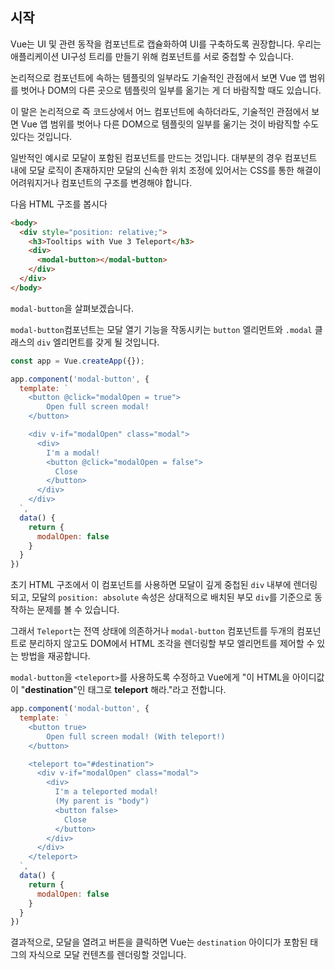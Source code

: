 ## 시작

Vue는 UI 및 관련 동작을 컴포넌트로 캡슐화하여 UI를 구축하도록 권장합니다. 우리는 애플리케이션 UI구성 트리를 만들기 위해 컴포넌트를 서로 중첩할 수 있습니다. 

논리적으로 컴포넌트에 속하는 템플릿의 일부라도 기술적인 관점에서 보면 Vue 앱 범위를 벗어나 DOM의 다른 곳으로 템플릿의 일부를 옮기는 게 더 바람직할 때도 있습니다.

이 말은 논리적으로 즉 코드상에서 어느 컴포넌트에 속하더라도, 기술적인 관점에서 보면 Vue 앱 범위를 벗어나 다른 DOM으로 템플릿의 일부를 욺기는 것이 바람직할 수도 있다는 것입니다.

일반적인 예시로 모달이 포함된 컴포넌트를 만드는 것입니다. 대부분의 경우 컴포넌트 내에 모달 로직이 존재하지만 모달의 신속한 위치 조정에 있어서는 CSS를 통한 해결이 어려워지거나 컴포넌트의 구조를 변경해야 합니다.

다음 HTML 구조를 봅시다

```html
<body>
  <div style="position: relative;">
    <h3>Tooltips with Vue 3 Teleport</h3>
    <div>
      <modal-button></modal-button>
    </div>
  </div>
</body>
```

`modal-button`을 살펴보겠습니다.

`modal-button`컴포넌트는 모달 열기 기능을 작동시키는 `button` 엘리먼트와 `.modal` 클래스의 `div` 엘리먼트를 갖게 될 것입니다.

```js
const app = Vue.createApp({});

app.component('modal-button', {
  template: `
    <button @click="modalOpen = true">
        Open full screen modal!
    </button>

    <div v-if="modalOpen" class="modal">
      <div>
        I'm a modal!
        <button @click="modalOpen = false">
          Close
        </button>
      </div>
    </div>
  `,
  data() {
    return {
      modalOpen: false
    }
  }
})
```

초기 HTML 구조에서 이 컴포넌트를 사용하면 모달이 깊게 중첩된 `div` 내부에 렌더링 되고, 모달의 `position: absolute` 속성은 상대적으로 배치된 부모 `div`를 기준으로 동작하는 문제를 볼 수 있습니다.

그래서 `Teleport`는 전역 상태에 의존하거나 `modal-button` 컴포넌트를 두개의 컴포넌트로 분리하지 않고도 DOM에서 HTML 조각을 렌더링할 부모 엘리먼트를 제어할 수 있는 방법을 재공합니다.

`modal-button`을 `<teleport>`를 사용하도록 수정하고 Vue에게 "이 HTML을 아이디값이 "**destination**"인 태그로 **teleport** 해라."라고 전합니다.

```js
app.component('modal-button', {
  template: `
    <button true>
        Open full screen modal! (With teleport!)
    </button>

    <teleport to="#destination">
      <div v-if="modalOpen" class="modal">
        <div>
          I'm a teleported modal!
          (My parent is "body")
          <button false>
            Close
          </button>
        </div>
      </div>
    </teleport>
  `,
  data() {
    return {
      modalOpen: false
    }
  }
})
```

결과적으로, 모달을 열려고 버튼을 클릭하면 Vue는 `destination` 아이디가 포함된 태그의 자식으로 모달 컨텐츠를 렌더링할 것입니다.